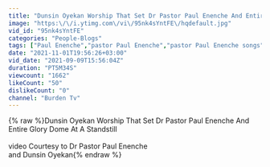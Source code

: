 ```yaml
---
title: "Dunsin Oyekan Worship That Set Dr Pastor Paul Enenche And Entire Glory Dome At A Standstill"
image: "https:\/\/i.ytimg.com\/vi\/95nk4sYntFE\/hqdefault.jpg"
vid_id: "95nk4sYntFE"
categories: "People-Blogs"
tags: ["Paul Enenche","pastor Paul Enenche","pastor Paul Enenche songs"]
date: "2021-11-01T19:56:26+03:00"
vid_date: "2021-09-09T15:56:04Z"
duration: "PT5M34S"
viewcount: "1662"
likeCount: "50"
dislikeCount: "0"
channel: "Burden Tv"
---
```

{% raw %}Dunsin Oyekan Worship That Set Dr Pastor Paul Enenche And Entire Glory Dome At A Standstill<br /><br />video Courtesy to Dr Pastor Paul Enenche<br />and Dunsin Oyekan{% endraw %}
